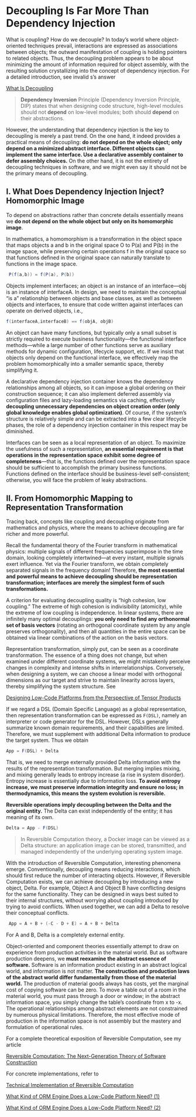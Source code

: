 # Decoupling Is Far More Than Dependency Injection

What is coupling? How do we decouple? In today’s world where object-oriented techniques prevail, interactions are expressed as associations between objects; the outward manifestation of coupling is holding pointers to related objects. Thus, the decoupling problem appears to be about minimizing the amount of information required for object assembly, with the resulting solution crystallizing into the concept of dependency injection. For a detailed introduction, see invalid s’s answer

[What Is Decoupling](https://www.zhihu.com/question/20821697/answer/2608624207)

> <b>Dependency Inversion</b> Principle (Dependency Inversion Principle, DIP) states that when designing code structure, high-level modules should not <b>depend</b> on low-level modules; both should <b>depend</b> on their abstractions.

However, the understanding that dependency injection is the key to decoupling is merely a past trend. On the one hand, it indeed provides a practical means of decoupling: **do not depend on the whole object; only depend on a minimized abstract interface. Different objects can implement the same interface. Use a declarative assembly container to defer assembly choices.** On the other hand, it is not the entirety of decoupling techniques in software, and we might even say it should not be the primary means of decoupling.

## I. What Does Dependency Injection Inject? Homomorphic Image

To depend on abstractions rather than concrete details essentially means we **do not depend on the whole object but only on its homomorphic image**.

In mathematics, a homomorphism is a transformation in the object space that maps objects a and b in the original space O to P(a) and P(b) in the image space, while preserving certain operations f in the original space so that functions defined in the original space can naturally translate to functions in the image space.

```java
 P(f(a,b)) = f(P(a), P(b))
```

Objects implement interfaces; an object is an instance of an interface—obj is an instance of interfaceA. In design, we need to maintain the conceptual “is a” relationship between objects and base classes, as well as between objects and interfaces, to ensure that code written against interfaces can operate on derived objects, i.e.,

```java
f(interfaceA,interfaceB) == f(objA, objB)
```

An object can have many functions, but typically only a small subset is strictly required to execute business functionality—the functional interface methods—while a large number of other functions serve as auxiliary methods for dynamic configuration, lifecycle support, etc. If we insist that objects only depend on the functional interface, we effectively map the problem homomorphically into a smaller semantic space, thereby simplifying it.

A declarative dependency injection container knows the dependency relationships among all objects, so it can impose a global ordering on their construction sequence; it can also implement deferred assembly via configuration files and lazy-loading semantics via caching, effectively **decoupling unnecessary dependencies on object creation order (only global knowledge enables global optimization)**. Of course, if the system’s structure is relatively simple and can be extracted into a few clear lifecycle phases, the role of a dependency injection container in this respect may be diminished.

Interfaces can be seen as a local representation of an object. To maximize the usefulness of such a representation, **an essential requirement is that operations in the representation space exhibit some degree of completeness**—that is, the functions defined over the representation space should be sufficient to accomplish the primary business functions. Functions defined on the interface should be business-level self-consistent; otherwise, you will face the problem of leaky abstractions.

## II. From Homomorphic Mapping to Representation Transformation

Tracing back, concepts like coupling and decoupling originate from mathematics and physics, where the means to achieve decoupling are far richer and more powerful.

Recall the fundamental theory of the Fourier transform in mathematical physics: multiple signals of different frequencies superimpose in the time domain, looking completely intertwined—at every instant, multiple signals exert influence. Yet via the Fourier transform, we obtain completely separated signals in the frequency domain! Therefore, **the most essential and powerful means to achieve decoupling should be representation transformation; interfaces are merely the simplest form of such transformations.**

A criterion for evaluating decoupling quality is “high cohesion, low coupling.” The extreme of high cohesion is indivisibility (atomicity), while the extreme of low coupling is independence. In linear systems, there are infinitely many optimal decouplings: **you only need to find any orthonormal set of basis vectors** (rotating an orthogonal coordinate system by any angle preserves orthogonality), and then all quantities in the entire space can be obtained via linear combinations of the action on the basis vectors.

Representation transformation, simply put, can be seen as a coordinate transformation. The essence of a thing does not change, but when examined under different coordinate systems, we might mistakenly perceive changes in complexity and intense shifts in interrelationships. Conversely, when designing a system, we can choose a linear model with orthogonal dimensions as our target and strive to maintain linearity across layers, thereby simplifying the system structure. See

[Designing Low-Code Platforms from the Perspective of Tensor Products](https://zhuanlan.zhihu.com/p/531474176)

If we regard a DSL (Domain Specific Language) as a global representation, then representation transformation can be expressed as `F(DSL)`, namely an interpreter or code generator for the DSL. However, DSLs generally summarize known domain requirements, and their capabilities are limited. Therefore, we must supplement with additional Delta information to produce the target system. Thus we obtain

```java
App = F(DSL) + Delta
```

That is, we need to merge externally provided Delta information with the results of the representation transformation. But merging implies mixing, and mixing generally leads to entropy increase (a rise in system disorder). Entropy increase is essentially due to information loss. **To avoid entropy increase, we must preserve information integrity and ensure no loss; in thermodynamics, this means the system evolution is reversible.**

**Reversible operations imply decoupling between the Delta and the original entity.** The Delta can exist independently of the entity; it has meaning of its own.

```java
Delta = App - F(DSL)
```

> In Reversible Computation theory, a Docker image can be viewed as a Delta structure: an application image can be stored, transmitted, and managed independently of the underlying operating system image.

With the introduction of Reversible Computation, interesting phenomena emerge. Conventionally, decoupling means reducing interactions, which should first reduce the number of interacting objects. However, if Reversible Computation exists, we can achieve decoupling by introducing a new object, Delta. For example, Object A and Object B have conflicting designs for the same functionality. They can be designed in ways best suited to their internal structures, without worrying about coupling introduced by trying to avoid conflicts. When used together, we can add a Delta to resolve their conceptual conflicts.

```java
 App = A + B + (-C - D + E) = A + B + Delta
```

For A and B, Delta is a completely external entity.

Object-oriented and component theories essentially attempt to draw on experience from production activities in the material world. But as software production deepens, we **must reexamine the abstract essence of software.** Software is an information product existing in an abstract logical world, and information is not matter. **The construction and production laws of the abstract world differ fundamentally from those of the material world.** The production of material goods always has costs, yet the marginal cost of copying software can be zero. To move a table out of a room in the material world, you must pass through a door or window; in the abstract information space, you simply change the table’s coordinate from x to -x. The operational relationships among abstract elements are not constrained by numerous physical limitations. Therefore, the most effective mode of production in the information space is not assembly but the mastery and formulation of operational rules.

For a complete theoretical exposition of Reversible Computation, see my article

[Reversible Computation: The Next-Generation Theory of Software Construction](https://zhuanlan.zhihu.com/p/64004026)

For concrete implementations, refer to

[Technical Implementation of Reversible Computation](https://zhuanlan.zhihu.com/p/163852896)

[What Kind of ORM Engine Does a Low-Code Platform Need? (1)](https://zhuanlan.zhihu.com/p/543252423)

[What Kind of ORM Engine Does a Low-Code Platform Need? (2)](https://zhuanlan.zhihu.com/p/545063021)
<!-- SOURCE_MD5:d0a3efb5640613028040f0ff495bb6f9-->
